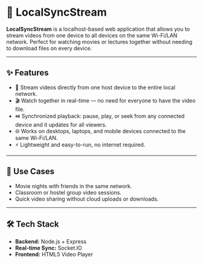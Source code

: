 # 🎥 LocalSyncStream

**LocalSyncStream** is a localhost-based web application that allows you to stream videos from one device to all devices on the same Wi-Fi/LAN network. Perfect for watching movies or lectures together without needing to download files on every device.

---

## ✨ Features

- 📡 Stream videos directly from one host device to the entire local network.  
- 🎬 Watch together in real-time — no need for everyone to have the video file.  
- ⏯️ Synchronized playback: pause, play, or seek from any connected device and it updates for all viewers.  
- 🌐 Works on desktops, laptops, and mobile devices connected to the same Wi-Fi/LAN.  
- ⚡ Lightweight and easy-to-run, no internet required.  

---

## 🚀 Use Cases

- Movie nights with friends in the same network.  
- Classroom or hostel group video sessions.  
- Quick video sharing without cloud uploads or downloads.  

---

## 🛠️ Tech Stack

- **Backend:** Node.js + Express  
- **Real-time Sync:** Socket.IO  
- **Frontend:** HTML5 Video Player  
